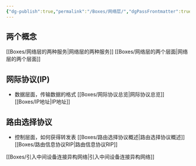 ```yaml
---
{"dg-publish":true,"permalink":"/Boxes/网络层/","dgPassFrontmatter":true,"created":"2025-05-20T19:48:14.534+08:00","updated":"2025-05-26T10:26:56.782+08:00"}
---
```


## 两个概念
[[Boxes/网络层的两种服务\|网络层的两种服务]]
[[Boxes/网络层的两个层面\|网络层的两个层面]]

## 网际协议(IP)
- 数据层面，传输数据的格式
[[Boxes/网际协议总览\|网际协议总览]]
[[Boxes/IP地址\|IP地址]]

## 路由选择协议
- 控制层面，如何获得转发表
[[Boxes/路由选择协议概述\|路由选择协议概述]]
[[Boxes/路由信息协议RIP\|路由信息协议RIP]]



[[Boxes/引入中间设备连接异构网络\|引入中间设备连接异构网络]]